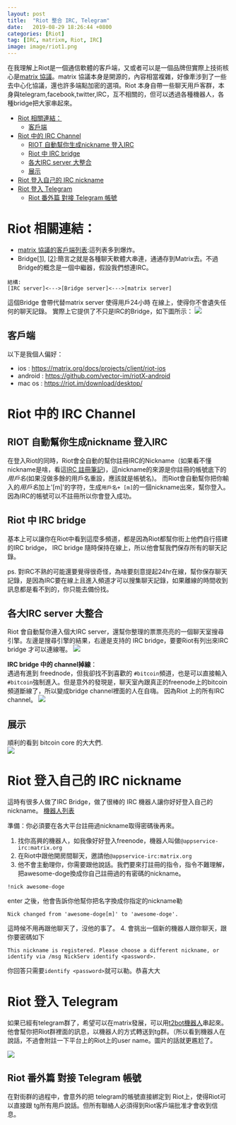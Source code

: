 ```yaml
---
layout: post
title:  "Riot 整合 IRC, Telegram"
date:   2019-08-29 18:26:44 +0800
categories: [Riot]
tag: [IRC, matrixm, Riot, IRC]
image: image/riot1.png
---
```


在我理解上Riot是一個通信軟體的客戶端，又或者可以是一個品牌但實際上技術核心是[matrix 協議](https://github.com/matrix-org)。matrix 協議本身是開源的，內容相當複雜，好像牽涉到了一些去中心化協議，還也許多端點加密的選項。Riot 本身自帶一些聊天用戶客群，本身與telegram,facebook,twitter,IRC，互不相關的，但可以透過各種機器人，各種bridge把大家串起來。

- [Riot 相關連結：](#riot-%e7%9b%b8%e9%97%9c%e9%80%a3%e7%b5%90)
  - [客戶端](#%e5%ae%a2%e6%88%b6%e7%ab%af)
- [Riot 中的 IRC Channel](#riot-%e4%b8%ad%e7%9a%84-irc-channel)
  - [RIOT 自動幫你生成nickname 登入IRC](#riot-%e8%87%aa%e5%8b%95%e5%b9%ab%e4%bd%a0%e7%94%9f%e6%88%90nickname-%e7%99%bb%e5%85%a5irc)
  - [Riot 中 IRC bridge](#riot-%e4%b8%ad-irc-bridge)
  - [各大IRC server 大整合](#%e5%90%84%e5%a4%a7irc-server-%e5%a4%a7%e6%95%b4%e5%90%88)
  - [展示](#%e5%b1%95%e7%a4%ba)
- [Riot 登入自己的 IRC nickname](#riot-%e7%99%bb%e5%85%a5%e8%87%aa%e5%b7%b1%e7%9a%84-irc-nickname)
- [Riot 登入 Telegram](#riot-%e7%99%bb%e5%85%a5-telegram)
  - [Riot 番外篇 對接 Telegram 帳號](#riot-%e7%95%aa%e5%a4%96%e7%af%87-%e5%b0%8d%e6%8e%a5-telegram-%e5%b8%b3%e8%99%9f)

# Riot 相關連結：
* [matrix 協議的客戶端列表](https://matrix.org/docs/projects/try-matrix-now):這列表多到爆炸。
* Bridge[[1](https://matrix.org/bridges)], [[2](https://github.com/matrix-org/matrix-appservice-bridge)]:簡言之就是各種聊天軟體大串連，通通存到Matrix去。不過Bridge的概念是一個中繼器，假設我們想連IRC。
```
結構:
[IRC server]<--->[Bridge server]<--->[matrix server]
```
這個Bridge 會帶代替matrix server 使得用戶24小時 在線上，使得你不會遺失任何的聊天記錄。
實際上它提供了不只是IRC的Bridge，如下圖所示：
![](/image/riot1.png)


## 客戶端
以下是我個人偏好：
* ios : https://matrix.org/docs/projects/client/riot-ios
* android : https://github.com/vector-im/riotX-android
* mac os : https://riot.im/download/desktop/

# Riot 中的 IRC Channel

## RIOT 自動幫你生成nickname 登入IRC
在登入Riot的同時，Riot會全自動的幫你註冊IRC的Nickname（如果看不懂nickname是啥，看這[IRC 註冊筆記](https://awesome-doge.github.io/how-to-use-irc/))，這nickname的來源是你註冊的帳號底下的*用戶名*(如果沒做多餘的用戶名重設，應該就是帳號名)。
而Riot會自動幫你把你輸入的*用戶名*加上'[m]'的字符，生成`用戶名+ [m]`的一個nickname出來，幫你登入。因為IRC的帳號可以不註冊所以你會登入成功。

## Riot 中 IRC bridge
基本上可以讓你在Riot中看到這麼多頻道，都是因為Riot都幫你街上他們自行搭建的IRC bridge， IRC bridge 隨時保持在線上，所以他會幫我們保存所有的聊天記錄。

ps. 對IRC不熟的可能還要覺得很奇怪，為啥要刻意提起24hr在線，幫你保存聊天記錄，是因為IRC要在線上且進入頻道才可以搜集聊天記錄，如果離線的時間收到訊息都是看不到的，你只能去備份找。

## 各大IRC server 大整合
Riot 會自動幫你連入個大IRC server，還幫你整理的票票亮亮的一個聊天室搜尋引擎。左邊是搜尋引擎的結果，右邊是支持的 IRC bridge，要要Riot有列出來IRC bridge 才可以連線喔。
![](/image/irc1.png)

**IRC bridge 中的 channel掉線**：    
遇過有進到 freednode，但我卻找不到喜歡的 `#bitcoin`頻道，也是可以直接輸入`#bitcoin`強制進入。但是意外的發現是，聊天室內跟真正的freenode上的bitcoin頻道斷線了，所以變成bridge channel裡面的人在自嗨。
因為Riot 上的所有IRC channel。
![](/image/irc2.png)

## 展示
順利的看到 bitcoin core 的大大們.   
![](/image/irc4.png)

# Riot 登入自己的 IRC nickname
這時有很多人做了IRC Bridge，做了很棒的 IRC 機器人讓你好好登入自己的nickname。
[機器人列表](https://github.com/matrix-org/matrix-appservice-IRC/wiki/Bridged-IRC-networks)

準備：你必須要在各大平台註冊過nickname取得密碼後再來。
1. 找你高興的機器人，如我像好好登入freenode，機器人叫做`@appservice-irc:matrix.org`
2. 在Riot中跟他開房間聊天，邀請他`@appservice-irc:matrix.org`
3. 他不會主動理你，你需要跟他說話。我們要來打註冊的指令，指令不難理解，把awesome-doge換成你自己註冊過的有密碼的nickname。
```
!nick awesome-doge
```
enter 之後，他會告訴你他幫你把名字換成你指定的nickname勒
```
Nick changed from 'awesome-doge[m]' to 'awesome-doge'.
```
這時候不用再跟他聊天了，沒他的事了。
4. 會挑出一個新的機器人跟你聊天，跟你要密碼如下
```
This nickname is registered. Please choose a different nickname, or identify via /msg NickServ identify <password>.
```
你回答只需要`identify <password>`就可以勒。恭喜大大


# Riot 登入 Telegram
如果已經有telegram群了，希望可以在matrix發展，可以用[t2bot機器人](https://t2bot.io/telegram/)串起來。他會幫你把Riot群裡面的訊息，以機器人的方式轉送到tg群。（所以看到機器人在說話，不過會附註一下平台上的Riot上的user name。圖片的話就更尷尬了。

![](/image/irc3.png)

## Riot 番外篇 對接 Telegram 帳號

在對街群的過程中，會意外的把 telegram的帳號直接綁定到 Riot上，使得Riot可以直接跟 tg所有用戶說話。但所有聯絡人必須得到Riot客戶端批准才會收到信息。